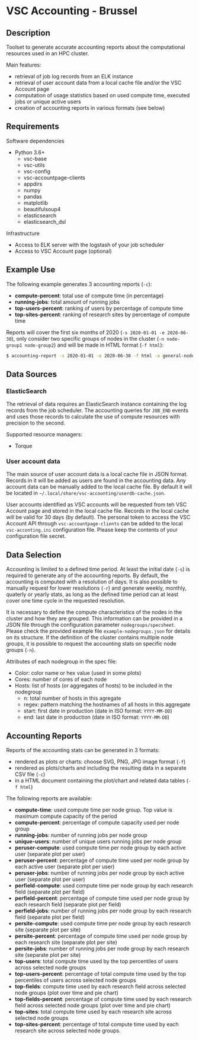 # VSC Accounting - Brussel

## Description

Toolset to generate accurate accounting reports about the computational resources used in an HPC cluster.

Main features:
* retrieval of job log records from an ELK instance
* retrieval of user account data from a local cache file and/or the VSC Account page
* computation of usage statistics based on used compute time, executed jobs or unique active users
* creation of accounting reports in various formats (see below)

## Requirements

Software dependencies
* Python 3.6+
  * vsc-base
  * vsc-utils
  * vsc-config
  * vsc-accountpage-clients
  * appdirs
  * numpy
  * pandas
  * matplotlib
  * beautifulsoup4
  * elasticsearch
  * elasticsearch_dsl

Infrastructure
* Access to ELK server with the logstash of your job scheduler
* Access to VSC Account page (optional)

## Example Use

The following example generates 3 accounting reports (`-c`):
* **compute-percent**: total use of compute time (in percentage)
* **running-jobs**: total amount of running jobs
* **top-users-percent**: ranking of users by percentage of compute time
* **top-sites-percent**: ranking of research sites by percentage of compute time

Reports will cover the first six months of 2020 (`-s 2020-01-01 -e 2020-06-30`), only consider two specific groups of nodes in the cluster (`-n node-group1 node-group2`) and will be made in HTML format (`-f html`):

```bash
$ accounting-report -s 2020-01-01 -e 2020-06-30 -f html -o general-nodes -n node-group1 node-group2 -c compute-percent running-jobs top-users-percent top-sites-percent
```

## Data Sources

### ElasticSearch

The retrieval of data requires an ElasticSearch instance containing the log records from the job scheduler. The accounting queries for `JOB_END` events and uses those records to calculate the use of compute resources with precision to the second.

Supported resource managers:
* Torque

### User account data

The main source of user account data is a local cache file in JSON format. Records in it will be added as users are found in the accounting data. Any account data can be manually added to the local cache file. By default it will be located in `~/.local/share/vsc-accounting/userdb-cache.json`.

User accounts identified as VSC accounts will be requested from teh VSC Account page and stored in the local cache file. Records in the local cache will be valid for 30 days (by default). The personal token to access the VSC Account API through `vsc-accountpage-clients` can be added to the local `vsc-acconting.ini` configuration file. Please keep the contents of your configuration file secret.

## Data Selection

Accounting is limited to a defined time period. At least the initial date (`-s`) is required to generate any of the accounting reports. By default, the accounting is computed with a resolution of days. It is also possible to manually request for lower resolutions (`-r`) and generate weekly, monthly, quaterly or yearly stats, as long as the defined time period can at least cover one time cycle in the requested resolution.

It is necessary to define the compute characteristics of the nodes in the cluster and how they are grouped. This information can be provided in a JSON file through the configuration parameter `nodegroups/specsheet`. Please check the provided example file `example-nodegroups.json` for details on its structure. If the definition of the cluster contains multiple node groups, it is possible to request the accounting stats on specific node groups (`-n`).

Attributes of each nodegroup in the spec file:
* Color: color name or hex value (used in some plots)
* Cores: number of cores of each node
* Hosts: list of hosts (or aggregates of hosts) to be included in the nodegroup
    * n: total number of hosts in this agregate
    * regex: pattern matching the hostnames of all hosts in this aggregate
    * start: first date in production (date in ISO format: `YYYY-MM-DD`)
    * end: last date in production (date in ISO format: `YYYY-MM-DD`)

## Accounting Reports

Reports of the accounting stats can be generated in 3 formats:
* rendered as plots or charts: choose SVG, PNG, JPG image format (`-f`)
* rendered as plots/charts and including the resulting data in a separate CSV file (`-c`)
* in a HTML document containing the plot/chart and related data tables (`-f html`)

The following reports are available:
* **compute-time**: used compute time per node group. Top value is maximum compute capacity of the period
* **compute-percent**: percentage of compute capacity used per node group
* **running-jobs**: number of running jobs per node group
* **unique-users**: number of unique users running jobs per node group
* **peruser-compute**: used compute time per node group by each active user (separate plot per user)
* **peruser-percent**: percentage of compute time used per node group by each active user (separate plot per user)
* **peruser-jobs**: number of running jobs per node group by each active user (separate plot per user)
* **perfield-compute**: used compute time per node group by each research field (separate plot per field)
* **perfield-percent**: percentage of compute time used per node group by each research field (separate plot per field)
* **perfield-jobs**: number of running jobs per node group by each research field (separate plot per field)
* **persite-compute**: used compute time per node group by each research site (separate plot per site)
* **persite-percent**: percentage of compute time used per node group by each research site (separate plot per site)
* **persite-jobs**: number of running jobs per node group by each research site (separate plot per site)
* **top-users**: total compute time used by the top percentiles of users across selected node groups
* **top-users-percent**: percentage of total compute time used by the top percentiles of users across selected node groups
* **top-fields**: compute time used by each research field across selected node groups (plot over time and pie chart)
* **top-fields-percent**: percentage of compute time used by each research field across selected node groups (plot over time and pie chart)
* **top-sites**: total compute time used by each research site across selected node groups
* **top-sites-percent**: percentage of total compute time used by each research site across selected node groups.

